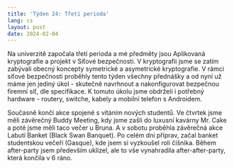 ```yaml
---
title: 'Týden 24: Třetí perioda'
lang: cs
layout: post
date: 2024-02-04
---
```


Na univerzitě započala třetí perioda a mé předměty jsou Aplikovaná kryptografie a projekt v Síťové bezpečnosti. V kryptografii jsme se zatím zabývali obecný koncepty symetrické a asymetrické kryptografie. V rámci síťové bezpečnosti proběhly tento týden všechny přednášky a od nyní už máme jen jediný úkol - skutečně navrhnout a nakonfigurovat bezpečnou firemní síť, dle specifikace. K tomuto úkolu jsme obdrželi i potřebný hardware - routery, switche, kabely a mobilní telefon s Androidem.

Současně končí akce spojené s vítáním nových studentů. Ve čtvrtek jsme měli závěrečný Buddy Meeting, kdy jsme zašli do luxusní kavárny Mr. Cake a poté jsme měli taco večer u Bruna. A v sobotu proběhla závěrečná akce Labutí Banket (Black Swan Banquet). Po celém dni příprav, začal banket studentskou večeří (Gasque), kde jsem si vyzkoušel roli číšníka. Během after-party jsem především uklízel, ale to vše vynahradila after-after-party, která končila v 6 ráno.